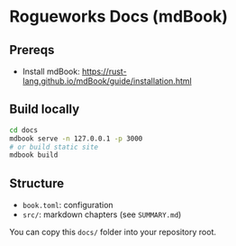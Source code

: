 # Rogueworks Docs (mdBook)

## Prereqs
- Install mdBook: https://rust-lang.github.io/mdBook/guide/installation.html

## Build locally
```bash
cd docs
mdbook serve -n 127.0.0.1 -p 3000
# or build static site
mdbook build
```

## Structure
- `book.toml`: configuration
- `src/`: markdown chapters (see `SUMMARY.md`)

You can copy this `docs/` folder into your repository root.
